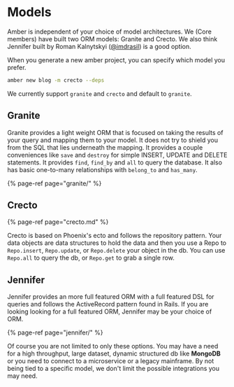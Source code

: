 # Models

Amber is independent of your choice of model architectures. We \(Core members\) have built two ORM models: Granite and Crecto. We also think Jennifer built by Roman Kalnytskyi \([@imdrasil](https://github.com/imdrasil)\) is a good option.

When you generate a new amber project, you can specify which model you prefer.

```bash
amber new blog -m crecto --deps
```

We currently support `granite` and `crecto` and default to `granite`.

## Granite 

Granite provides a light weight ORM that is focused on taking the results of your query and mapping them to your model. It does not try to shield you from the SQL that lies underneath the mapping. It provides a couple conveniences like `save` and `destroy` for simple INSERT, UPDATE and DELETE statements. It provides `find`, `find_by` and `all` to query the database. It also has basic one-to-many relationships with `belong_to` and `has_many`.

{% page-ref page="granite/" %}

## Crecto 

{% page-ref page="crecto.md" %}

Crecto is based on Phoenix's ecto and follows the repository pattern. Your data objects are data structures to hold the data and then you use a Repo to `Repo.insert`, `Repo.update`, or `Repo.delete` your object in the db. You can use `Repo.all` to query the db, or `Repo.get` to grab a single row.

## Jennifer 

Jennifer provides an more full featured ORM with a full featured DSL for queries and follows the ActiveRecord pattern found in Rails. If you are looking looking for a full featured ORM, Jennifer may be your choice of ORM.

{% page-ref page="jennifer/" %}

Of course you are not limited to only these options. You may have a need for a high throughput, large dataset, dynamic structured db like **MongoDB** or you need to connect to a microservice or a legacy mainframe. By not being tied to a specific model, we don't limit the possible integrations you may need.

